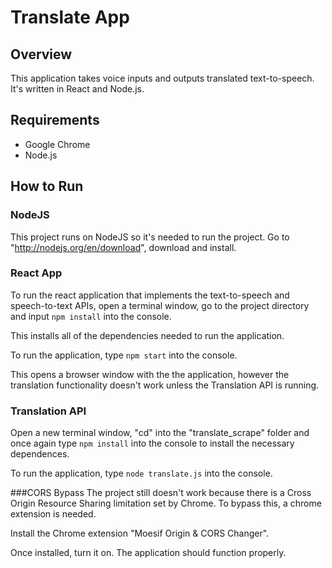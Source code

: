 # Translate App


## Overview
This application takes voice inputs and outputs translated text-to-speech. It's written in React and Node.js.


## Requirements
* Google Chrome
* Node.js


## How to Run

### NodeJS
This project runs on NodeJS so it's needed to run the project. Go to "http://nodejs.org/en/download", download and install.

### React App
To run the react application that implements the text-to-speech and speech-to-text APIs, open a terminal window, go to the project directory and input ```npm install``` into the console.

This installs all of the dependencies needed to run the application.

To run the application, type ```npm start``` into the console.

This opens a browser window with the the application, however the translation functionality doesn't work unless the Translation API is running.

### Translation API
Open a new terminal window, "cd" into the "translate_scrape" folder and once again type ```npm install``` into the console to install the necessary dependences.

To run the application, type ```node translate.js``` into the console.

###CORS Bypass
The project still doesn't work because there is a Cross Origin Resource Sharing limitation set by Chrome. To bypass this, a chrome extension is needed.

Install the Chrome extension "Moesif Origin & CORS Changer".

Once installed, turn it on. The application should function properly.
